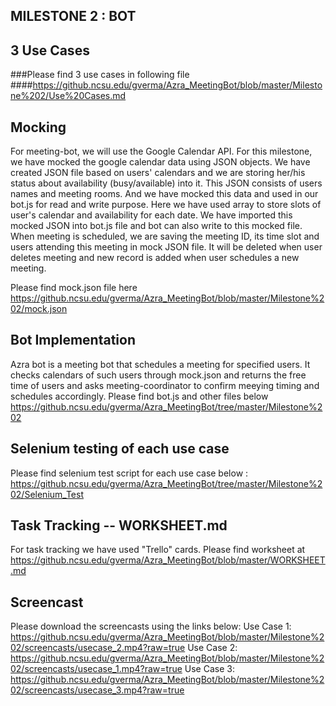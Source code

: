 ## MILESTONE 2 : BOT


## 3 Use Cases

###Please find 3 use cases in following file
####https://github.ncsu.edu/gverma/Azra_MeetingBot/blob/master/Milestone%202/Use%20Cases.md

## Mocking

  For meeting-bot, we will use the Google Calendar API. For this milestone, we have mocked the google calendar data using JSON objects. We have created JSON file based on users' calendars and we are storing her/his status about availability (busy/available) into it. This JSON consists of users names and meeting rooms. And we have mocked this data and used in our bot.js for read and write purpose. Here we have used array to store slots of user's calendar and availability for each date. We have imported this mocked JSON into bot.js file and bot can also write to this mocked file.
  When meeting is scheduled, we are saving the meeting ID, its time slot and users attending this meeting in mock JSON file. It will be deleted when user deletes meeting and new record is added when user schedules a new meeting.

  Please find mock.json file here
  https://github.ncsu.edu/gverma/Azra_MeetingBot/blob/master/Milestone%202/mock.json

## Bot Implementation

  Azra bot is a meeting bot that schedules a meeting for specified users. It checks calendars of such users through mock.json and returns the free time of users and asks meeting-coordinator to confirm meeying timing and schedules accordingly.
  Please find bot.js and other files below
  https://github.ncsu.edu/gverma/Azra_MeetingBot/tree/master/Milestone%202


## Selenium testing of each use case

  Please find selenium test script for each use case below :
	https://github.ncsu.edu/gverma/Azra_MeetingBot/tree/master/Milestone%202/Selenium_Test  

## Task Tracking -- WORKSHEET.md

  For task tracking we have used "Trello" cards.
  Please find worksheet at https://github.ncsu.edu/gverma/Azra_MeetingBot/blob/master/WORKSHEET.md

## Screencast

  Please download the screencasts using the links below:
  Use Case 1: https://github.ncsu.edu/gverma/Azra_MeetingBot/blob/master/Milestone%202/screencasts/usecase_2.mp4?raw=true
  Use Case 2: https://github.ncsu.edu/gverma/Azra_MeetingBot/blob/master/Milestone%202/screencasts/usecase_1.mp4?raw=true
  Use Case 3: https://github.ncsu.edu/gverma/Azra_MeetingBot/blob/master/Milestone%202/screencasts/usecase_3.mp4?raw=true
